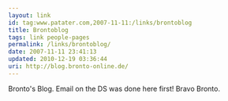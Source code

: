 ```yaml
---
layout: link
id: tag:www.patater.com,2007-11-11:/links/brontoblog
title: Brontoblog
tags: link people-pages
permalink: /links/brontoblog/
date: 2007-11-11 23:41:13
updated: 2010-12-19 03:36:44
uri: http://blog.bronto-online.de/
---
```

Bronto's Blog. Email on the DS was done here first! Bravo Bronto.

